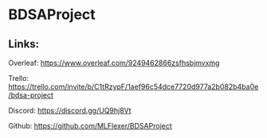 # BDSAProject

Links:
-----
Overleaf: https://www.overleaf.com/9249462866zsfhsbjmvxmg

Trello: https://trello.com/invite/b/C1tRzypF/1aef96c54dce7720d977a2b082b4ba0e/bdsa-project

Discord: https://discord.gg/UQ9hj8Vt

Github: https://github.com/MLFlexer/BDSAProject
